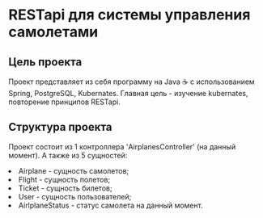 # RESTapi для системы управления самолетами

## Цель проекта
<p>Проект представляет из себя программу на Java ☕ с использованием Spring, PostgreSQL, Kubernates. Главная цель - изучение kubernates, повторение принципов RESTapi.</p>

## Структура проекта
<p>Проект состоит из 1 контроллера 'AirplanesController' (на данный момент). А также из 5 сущностей: </p>
<li>Airplane - сущность самолетов;</li>
<li>Flight - сущность полетов;</li>
<li>Ticket - сущность билетов;</li>
<li>User - сущность пользователей;</li>
<li>AirlplaneStatus - статус самолета на данный момент.</li>
